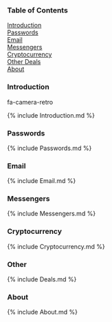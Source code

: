 ### Table of Contents  
[Introduction](#introduction)  
[Passwords](#passwords)  
[Email](#email)  
[Messengers](#messengers)  
[Cryptocurrency](#cryptocurrency)  
[Other Deals](#other)    
[About](#about)  

### Introduction
<i class="fa fa-camera-retro"></i> fa-camera-retro

{% include Introduction.md %}

### Passwords

{% include Passwords.md %}

### Email

{% include Email.md %}

### Messengers

{% include Messengers.md %}

### Cryptocurrency

{% include Cryptocurrency.md %}

### Other

{% include Deals.md %}

### About

{% include About.md %}
